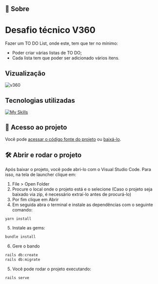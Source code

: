 ## 📝 Sobre

<h1> Desafio técnico V360 </h1>

<p>Fazer um TO DO List, onde este, tem que ter no mínimo:</p>

<ul>
  <li>Poder criar várias listas de TO DO;</li>
  <li>Cada lista tem que poder ser adicionado vários itens.</li>
</ul>

## Vizualização 

![v360](https://github.com/user-attachments/assets/31911aae-ac51-4f0e-8c8e-758360a23c54)

## Tecnologias utilizadas 

[![My Skills](https://skillicons.dev/icons?i=rails,sqlite,tailwind)](https://skillicons.dev)

## 📁 Acesso ao projeto

Você pode [acessar o código fonte do projeto](https://github.com/ccarlaa/v360-todo.git) ou [baixá-lo](https://github.com/ccarlaa/v360-todo/archive/refs/heads/main.zip).

## 🛠️ Abrir e rodar o projeto

Após baixar o projeto, você pode abri-lo com o Visual Studio Code. Para isso, na tela de launcher clique em:

1. File > Open Folder
2. Procure o local onde o projeto está e o selecione (Caso o projeto seja baixado via zip, é necessário extraí-lo antes de procurá-lo)
3. Por fim clique em Abrir
4. Em seguida abra o terminal e instale as dependências com o seguinte comando:

```bash
yarn install 
```
5. Instale as gems:

 ```bash
bundle install
```
6. Gere o bando

 ```bash
rails db:create
rails db:migrate
```

5. Você  pode rodar o projeto executando:

 ```bash
rails serve
```
